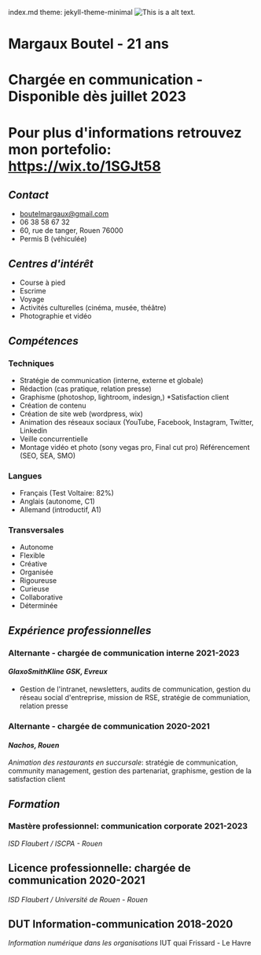 index.md
theme: jekyll-theme-minimal
![This is a alt text.](DSCF4028.png "This is a sample image.")
# Margaux Boutel - 21 ans
# Chargée en communication - Disponible dès juillet 2023
# Pour plus d'informations retrouvez mon portefolio: https://wix.to/1SGJt58

## *Contact*
- boutelmargaux@gmail.com
- 06 38 58 67 32
- 60, rue de tanger, Rouen 76000
- Permis B (véhiculée)

## *Centres d'intérêt*
- Course à pied
- Escrime
- Voyage
- Activités culturelles (cinéma, musée, théâtre)
- Photographie et vidéo

## *Compétences*
### Techniques
* Stratégie de communication (interne, externe et globale)
* Rédaction (cas pratique, relation presse)
* Graphisme (photoshop, lightroom, indesign,)
 *Satisfaction client
* Création de contenu
* Création de site web (wordpress, wix)
* Animation des réseaux sociaux (YouTube, Facebook, Instagram, Twitter, Linkedin
* Veille concurrentielle
* Montage vidéo et photo (sony vegas pro, Final cut pro)
Référencement (SEO, SEA, SMO)

### Langues
* Français (Test Voltaire: 82%)
* Anglais (autonome, C1)
* Allemand (introductif, A1)

### Transversales
* Autonome 
* Flexible
* Créative
* Organisée
* Rigoureuse
* Curieuse
* Collaborative
* Déterminée

## *Expérience professionnelles*
### Alternante - chargée de communication interne 2021-2023
#### *GlaxoSmithKline GSK, Evreux*
- Gestion de l'intranet, newsletters, audits de communication, gestion du réseau social d'entreprise, mission de RSE, stratégie de communiation, relation presse

### Alternante - chargée de communication 2020-2021
#### *Nachos, Rouen*
*Animation des restaurants en succursale*: stratégie de communication, community management, gestion des partenariat, graphisme, gestion de la satisfaction client

## *Formation*
### Mastère professionnel: communication corporate 2021-2023
*ISD Flaubert / ISCPA - Rouen*
## Licence professionnelle: chargée de communication 2020-2021
*ISD Flaubert / Université de Rouen - Rouen*
## DUT Information-communication 2018-2020
*Information numérique dans les organisations*
IUT quai Frissard - Le Havre
